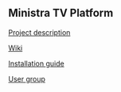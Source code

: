 ## Ministra TV Platform

[Project description](https://www.infomir.eu/eng/solutions/ministra-tv-platform)

[Wiki](https://wiki.infomir.eu)

[Installation guide](https://wiki.infomir.eu/eng/stalker/stalker-installation-guide)

[User group](http://ideas.ministra.com)
